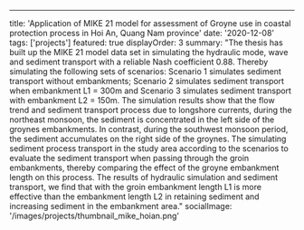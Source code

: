 ---
title: 'Application of MIKE 21 model for assessment of Groyne use in coastal protection process in Hoi An, Quang Nam province'
date: '2020-12-08'
tags: ['projects']
featured: true
displayOrder: 3
summary: "The thesis has built up the MIKE 21 model data set in simulating the hydraulic mode, wave and sediment transport with a reliable Nash coefficient 0.88. Thereby simulating the following sets of scenarios: Scenario 1 simulates sediment transport without embankments; Scenario 2 simulates sediment transport when embankment L1 = 300m and Scenario 3 simulates sediment transport with embankment L2 = 150m. The simulation results show that the flow trend and sediment transport process due to longshore currents, during the northeast monsoon, the sediment is concentrated in the left side of the groynes embankments. In contrast, during the southwest monsoon period, the sediment accumulates on the right side of the groynes. The simulating sediment process transport in the study area according to the scenarios to evaluate the sediment transport when passing through the groin embankments, thereby comparing the effect of the groyne embankment length on this process. The results of hydraulic simulation and sediment transport, we find that with the groin embankment length L1 is more effective than the embankment length L2 in retaining sediment and increasing sediment in the embankment area."
socialImage: '/images/projects/thumbnail_mike_hoian.png'
